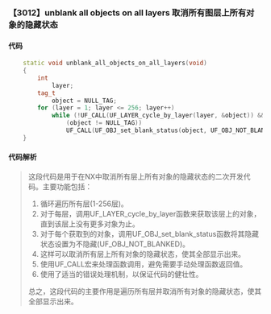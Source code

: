 ### 【3012】unblank all objects on all layers 取消所有图层上所有对象的隐藏状态

#### 代码

```cpp
    static void unblank_all_objects_on_all_layers(void)  
    {  
        int  
            layer;  
        tag_t  
            object = NULL_TAG;  
        for (layer = 1; layer <= 256; layer++)  
            while (!UF_CALL(UF_LAYER_cycle_by_layer(layer, &object)) &&  
                (object != NULL_TAG))  
                UF_CALL(UF_OBJ_set_blank_status(object, UF_OBJ_NOT_BLANKED));  
    }

```

#### 代码解析

> 这段代码是用于在NX中取消所有层上所有对象的隐藏状态的二次开发代码。主要功能包括：
>
> 1. 循环遍历所有层(1-256层)。
> 2. 对于每层，调用UF_LAYER_cycle_by_layer函数来获取该层上的对象，直到该层上没有更多对象为止。
> 3. 对于每个获取到的对象，调用UF_OBJ_set_blank_status函数将其隐藏状态设置为不隐藏(UF_OBJ_NOT_BLANKED)。
> 4. 这样可以取消所有层上所有对象的隐藏状态，使其全部显示出来。
> 5. 使用UF_CALL宏来处理函数调用，避免需要手动处理函数返回值。
> 6. 使用了适当的错误处理机制，以保证代码的健壮性。
>
> 总之，这段代码的主要作用是遍历所有层并取消所有对象的隐藏状态，使其全部显示出来。
>
